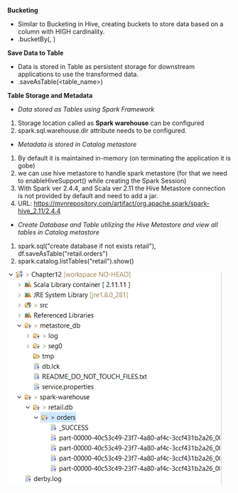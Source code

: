 **Bucketing**
- Similar to Bucketing in Hive, creating buckets to store data based on a column with HIGH cardinality.
- .bucketBy(<num>, <cols>)

**Save Data to Table**
- Data is stored in Table as persistent storage for downstream applications to use the transformed data.
- .saveAsTable(<table_name>)

**Table Storage and Metadata**
- *Data stored as Tables using Spark Framework*
1. Storage location called as **Spark warehouse** can be configured
2. spark.sql.warehouse.dir attribute needs to be configured.
- *Metadata is stored in Catalog metastore*
1. By default it is maintained in-memory (on terminating the application it is gobe)
2. we can use hive metastore to handle spark metastore (for that we need to enableHiveSupport() while creating the Spark Session)
3. With Spark ver 2.4.4, and Scala ver 2.11 the Hive Metastore connection is not provided by default and need to add a jar.
4. URL: https://mvnrepository.com/artifact/org.apache.spark/spark-hive_2.11/2.4.4
- *Create Database and Table utilizing the Hive Metastore and view all tables in Catalog metastore*
1. spark.sql("create database if not exists retail"), df.saveAsTable("retail.orders")
2. spark.catalog.listTables("retail").show()
	
![DB Structure in Local Mode](DB_Structure.PNG)

